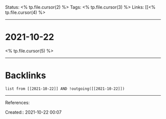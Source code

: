 
Status: <% tp.file.cursor(2) %>
Tags: <% tp.file.cursor(3) %>
Links: [[<% tp.file.cursor(4) %>
___
# 2021-10-22
<% tp.file.cursor(5) %>
___
# Backlinks
```dataview
list from [[2021-10-22]] AND !outgoing([[2021-10-22]])
```
___
References:

Created:: 2021-10-22 00:07
